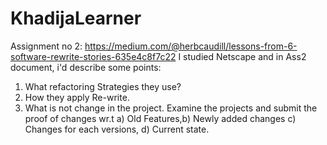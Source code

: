 # KhadijaLearner
Assignment no 2:
https://medium.com/@herbcaudill/lessons-from-6-software-rewrite-stories-635e4c8f7c22
I studied Netscape
and in Ass2 document, i'd describe some points:
1. What refactoring Strategies they use?
2. How they apply Re-write.
3. What is not change in the project. Examine the projects and submit the proof of changes wr.t a) Old Features,b) Newly added changes c) Changes for each versions, d) Current state.  
